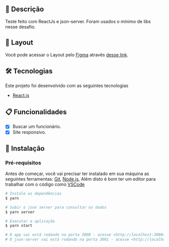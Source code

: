 ## :page_facing_up: Descrição
Teste feito com ReactJs e json-server. Foram usados o mínimo de libs nesse desafio.

## :art: Layout
Você pode acessar o Layout pelo <a href="https://www.figma.com">Figma<a> atravês <a href="https://www.figma.com/file/y9qJNNAckFRL7LNoyNjpv8/Teste---Be-mobile">desse link<a>.

## 🛠 Tecnologias
Este projeto foi desenvolvido com as seguintes tecnologias

- [React.js](https://pt-br.reactjs.org/)

## :clipboard: Funcionalidades
- [x] Buscar um funcionário.
- [x] Site responsivo.

## :closed_book: Instalação

### Pré-requisitos
Antes de começar, você vai precisar ter instalado em sua máquina as seguintes ferramentas:
[Git](https://git-scm.com), [Node.js](https://nodejs.org/en/), Além disto é bom ter um editor para trabalhar com o código como [VSCode](https://code.visualstudio.com/)

```bash
# Instale as dependências
$ yarn

# Subir o json server para consultar os dados
$ yarn server

# Executar a aplicação
$ yarn start

# O app vai está rodando na porta 3000 - acesse <http://localhost:3000>
# O json-server vai está rodando na porta 3001 - acesse <http://localhost:3001/employess>
```